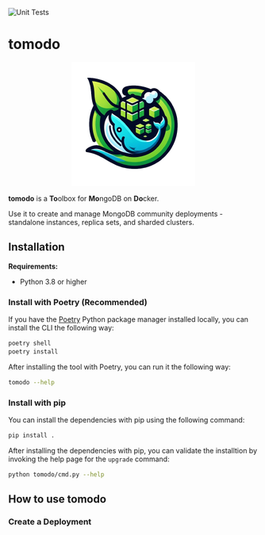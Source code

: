![Unit Tests](https://github.com/yuviherziger/tomodo/actions/workflows/unit-tests.yml/badge.svg)
# tomodo
<div align="center">
  <img height="250px" src="tomodo-nopg.png" alt="tomodo logo"></img>
</div>

**tomodo** is a **To**olbox for **Mo**ngoDB on **Do**cker.

Use it to create and manage MongoDB community deployments - standalone instances, replica sets,
and sharded clusters.

## Installation

**Requirements:**

* Python 3.8 or higher

### Install with Poetry (Recommended)

If you have the [Poetry](https://python-poetry.org/) Python package manager installed locally, you can install
the CLI the following way:

```bash
poetry shell
poetry install
```

After installing the tool with Poetry, you can run it the following way:

```bash
tomodo --help
```

### Install with pip

You can install the dependencies with pip using the following command:

```bash
pip install .
```

After installing the dependencies with pip, you can validate the installtion by invoking the help page for the `upgrade`
command:

```bash
python tomodo/cmd.py --help
```

## How to use tomodo

### Create a Deployment


